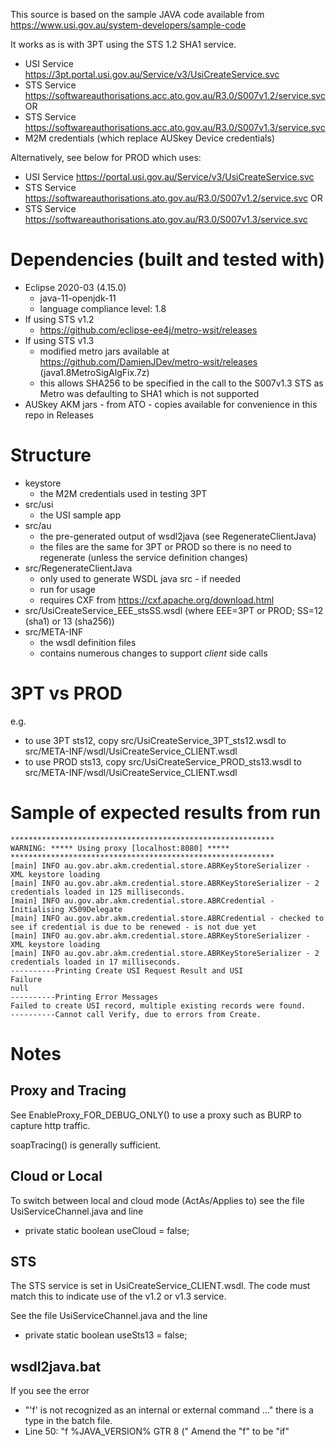 This source is based on the sample JAVA code available from https://www.usi.gov.au/system-developers/sample-code

It works as is with 3PT using the STS 1.2 SHA1 service.
* USI Service https://3pt.portal.usi.gov.au/Service/v3/UsiCreateService.svc
* STS Service https://softwareauthorisations.acc.ato.gov.au/R3.0/S007v1.2/service.svc OR
* STS Service https://softwareauthorisations.acc.ato.gov.au/R3.0/S007v1.3/service.svc
* M2M credentials (which replace AUSkey Device credentials)

Alternatively, see below for PROD which uses:
* USI Service https://portal.usi.gov.au/Service/v3/UsiCreateService.svc
* STS Service https://softwareauthorisations.ato.gov.au/R3.0/S007v1.2/service.svc OR
* STS Service https://softwareauthorisations.ato.gov.au/R3.0/S007v1.3/service.svc


Dependencies (built and tested with)
============

* Eclipse 2020-03 (4.15.0)
    - java-11-openjdk-11
    - language compliance level: 1.8
* If using STS v1.2
    - https://github.com/eclipse-ee4j/metro-wsit/releases
* If using STS v1.3
    - modified metro jars available at https://github.com/DamienJDev/metro-wsit/releases (java1.8MetroSigAlgFix.7z)
    - this allows SHA256 to be specified in the call to the S007v1.3 STS as Metro was defaulting to SHA1 which is not supported
* AUSkey AKM jars - from ATO - copies available for convenience in this repo in Releases

Structure
=========

* keystore
    - the M2M credentials used in testing 3PT
* src/usi
    - the USI sample app
* src/au
    - the pre-generated output of wsdl2java (see RegenerateClientJava)
    - the files are the same for 3PT or PROD so there is no need to regenerate (unless the service definition changes)
* src/RegenerateClientJava
    - only used to generate WSDL java src - if needed
    - run for usage
    - requires CXF from https://cxf.apache.org/download.html
* src/UsiCreateService_EEE_stsSS.wsdl (where EEE=3PT or PROD; SS=12 (sha1) or 13 (sha256))
* src/META-INF
    - the wsdl definition files
    - contains numerous changes to support *client* side calls

3PT vs PROD
===========

e.g.

* to use 3PT sts12, copy src/UsiCreateService_3PT_sts12.wsdl to src/META-INF/wsdl/UsiCreateService_CLIENT.wsdl
* to use PROD sts13, copy src/UsiCreateService_PROD_sts13.wsdl to src/META-INF/wsdl/UsiCreateService_CLIENT.wsdl

Sample of expected results from run
================

```
***********************************************************
WARNING: ***** Using proxy [localhost:8080] *****
***********************************************************
[main] INFO au.gov.abr.akm.credential.store.ABRKeyStoreSerializer - XML keystore loading
[main] INFO au.gov.abr.akm.credential.store.ABRKeyStoreSerializer - 2 credentials loaded in 125 milliseconds.
[main] INFO au.gov.abr.akm.credential.store.ABRCredential - Initialising X509Delegate
[main] INFO au.gov.abr.akm.credential.store.ABRCredential - checked to see if credential is due to be renewed - is not due yet
[main] INFO au.gov.abr.akm.credential.store.ABRKeyStoreSerializer - XML keystore loading
[main] INFO au.gov.abr.akm.credential.store.ABRKeyStoreSerializer - 2 credentials loaded in 17 milliseconds.
----------Printing Create USI Request Result and USI
Failure
null
----------Printing Error Messages
Failed to create USI record, multiple existing records were found.
----------Cannot call Verify, due to errors from Create.
```

Notes
=====

Proxy and Tracing
-----

See EnableProxy_FOR_DEBUG_ONLY() to use a proxy such as BURP to capture http traffic.

soapTracing() is generally sufficient.


Cloud or Local
------------

To switch between local and cloud mode (ActAs/Applies to) see the file UsiServiceChannel.java and line
*   private static boolean useCloud = false;

STS
---

The STS service is set in UsiCreateService_CLIENT.wsdl. The code must match this to indicate use of the v1.2 or v1.3 service.

See the file UsiServiceChannel.java and the line
* 	private static boolean useSts13 = false;

wsdl2java.bat
-------------

If you see the error
  * "'f' is not recognized as an internal or external command ..."
there is a type in the batch file.
  * Line 50: "f %JAVA_VERSION% GTR 8 ("
Amend the "f" to be "if"
